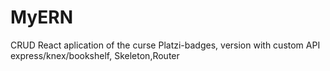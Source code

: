 # MyERN
CRUD React aplication of the curse Platzi-badges, version with custom API express/knex/bookshelf, Skeleton,Router
